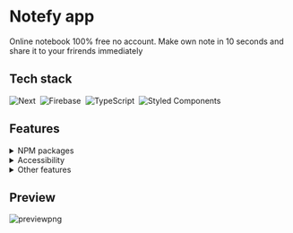 # Notefy app

Online notebook 100% free no account. Make own note in 10 seconds and share it to your frirends immediately  
 
## Tech stack

![Next](https://img.shields.io/badge/-Next.js-05122A?style=flat&logo=Next.js)&nbsp;
![Firebase](https://img.shields.io/badge/-Firebase-05122A?style=flat&logo=Firebase)&nbsp;
![TypeScript](https://img.shields.io/badge/-TypeScript-05122A?style=flat&logo=typescript)&nbsp;
![Styled Components](https://img.shields.io/badge/-styled_components-05122A?style=flat&logo=styled-components)&nbsp;

## Features 

<details> 
  <summary> NPM packages </summary>
   
  * framer-motion
  * react-icons 
  * react-firebase-hooks
  * react-copy-to-clipboard
  * styled-normalize
  * sass
  * nprogress
  * nookies
 
</details>

<details> 
  <summary> Accessibility </summary>
  
  * RWD
  * Semantic HTML
  * WAI-ARIA
  * Focus Control
  * Designing for Screen Reader

</details>

<details> 
  <summary> Other features </summary>

 * Mobile first
 * Context 
 * Dark mode
 * Absolute imports
 * Custom hooks
 
</details>


## Preview

![previewpng](https://user-images.githubusercontent.com/43968748/128223199-2d793711-6535-45ae-b660-51361dea5b96.png)
